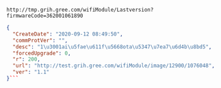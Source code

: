 `http://tmp.grih.gree.com/wifiModule/Lastversion?firmwareCode=362001061890`

```json
{
  "CreateDate": "2020-09-12 08:49:50",
  "commProtVer": "",
  "desc": "1\u3001ai\u5fae\u611f\u5668ota\u5347\u7ea7\u6d4b\u8bd5",
  "forcedUpgrade": 0,
  "r": 200,
  "url": "http://test.grih.gree.com/wifiModule/image/12900/1076048",
  "ver": "1.1"
}```